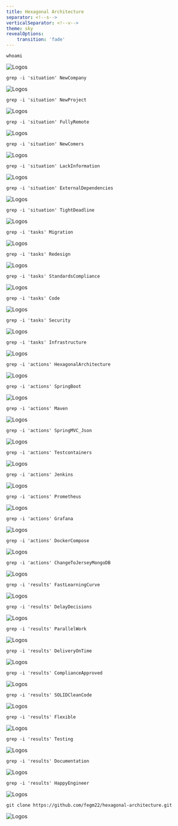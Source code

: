 ```yaml
---
title: Hexagonal Architecture
separator: <!--s-->
verticalSeparator: <!--v-->
theme: sky
revealOptions:
    transition: 'fade'
---
```


```
whoami
```

![Logos](pictures/hexagonal_presentation.001.png)

<!--s-->

```
grep -i 'situation' NewCompany
```

![Logos](pictures/hexagonal_presentation.002.png)

<!--v-->

```
grep -i 'situation' NewProject
```

![Logos](pictures/hexagonal_presentation.003.png)

<!--v-->

```
grep -i 'situation' FullyRemote
```

![Logos](pictures/hexagonal_presentation.004.png)

<!--v-->

```
grep -i 'situation' NewComers
```

![Logos](pictures/hexagonal_presentation.005.png)

<!--v-->

```
grep -i 'situation' LackInformation
```

![Logos](pictures/hexagonal_presentation.006.png)

<!--v-->

```
grep -i 'situation' ExternalDependencies
```

![Logos](pictures/hexagonal_presentation.007.png)

<!--v-->

```
grep -i 'situation' TightDeadline
```

![Logos](pictures/hexagonal_presentation.008.png)


<!--s-->

```
grep -i 'tasks' Migration
```

![Logos](pictures/hexagonal_presentation.009.png)

<!--v-->

```
grep -i 'tasks' Redesign
```

![Logos](pictures/hexagonal_presentation.010.png)

<!--v-->

```
grep -i 'tasks' StandardsCompliance
```

![Logos](pictures/hexagonal_presentation.011.png)

<!--v-->

```
grep -i 'tasks' Code
```

![Logos](pictures/hexagonal_presentation.012.png)


<!--v-->

```
grep -i 'tasks' Security
```

![Logos](pictures/hexagonal_presentation.013.png)

<!--v-->

```
grep -i 'tasks' Infrastructure
```

![Logos](pictures/hexagonal_presentation.014.png)

<!--s-->

```
grep -i 'actions' HexagonalArchitecture
```

![Logos](pictures/hexagonal_presentation.015.png)

<!--v-->

```
grep -i 'actions' SpringBoot
```

![Logos](pictures/hexagonal_presentation.016.png)

<!--v-->

```
grep -i 'actions' Maven
```

![Logos](pictures/hexagonal_presentation.017.png)

<!--v-->

```
grep -i 'actions' SpringMVC_Json
```

![Logos](pictures/hexagonal_presentation.018.png)

<!--v-->

```
grep -i 'actions' Testcontainers
```

![Logos](pictures/hexagonal_presentation.019.png)

<!--v-->

```
grep -i 'actions' Jenkins
```

![Logos](pictures/hexagonal_presentation.020.png)

<!--v-->

```
grep -i 'actions' Prometheus
```

![Logos](pictures/hexagonal_presentation.021.png)

<!--v-->

```
grep -i 'actions' Grafana
```

![Logos](pictures/hexagonal_presentation.022.png)

<!--v-->

```
grep -i 'actions' DockerCompose
```

![Logos](pictures/hexagonal_presentation.023.png)

<!--v-->

```
grep -i 'actions' ChangeToJerseyMongoDB
```

![Logos](pictures/hexagonal_presentation.024.png)

<!--s-->

```
grep -i 'results' FastLearningCurve
```

![Logos](pictures/hexagonal_presentation.025.png)

<!--v-->

```
grep -i 'results' DelayDecisions
```

![Logos](pictures/hexagonal_presentation.026.png)

<!--v-->

```
grep -i 'results' ParallelWork
```

![Logos](pictures/hexagonal_presentation.027.png)

<!--v-->

```
grep -i 'results' DeliveryOnTime
```

![Logos](pictures/hexagonal_presentation.028.png)

<!--v-->

```
grep -i 'results' ComplianceApproved
```

![Logos](pictures/hexagonal_presentation.029.png)

<!--v-->

```
grep -i 'results' SOLIDCleanCode
```

![Logos](pictures/hexagonal_presentation.030.png)

<!--v-->

```
grep -i 'results' Flexible
```

![Logos](pictures/hexagonal_presentation.031.png)

<!--v-->

```
grep -i 'results' Testing
```

![Logos](pictures/hexagonal_presentation.032.png)

<!--v-->

```
grep -i 'results' Documentation
```

![Logos](pictures/hexagonal_presentation.033.png)

<!--v-->

```
grep -i 'results' HappyEngineer
```

![Logos](pictures/hexagonal_presentation.034.png)

<!--s-->

```
git clone https://github.com/fegm22/hexagonal-architecture.git
```

![Logos](pictures/hexagonal_presentation.035.png)









